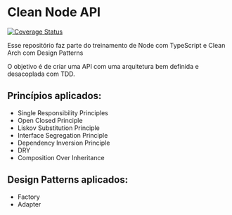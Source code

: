 # Clean Node API

[![Coverage Status](https://coveralls.io/repos/github/C4st3ll4n/clean-node-api/badge.svg?branch=master)](https://coveralls.io/github/C4st3ll4n/clean-node-api?branch=master)

Esse repositório faz parte do treinamento de Node com TypeScript e Clean Arch com Design Patterns

O objetivo é de criar uma API com uma arquitetura bem definida e desacoplada com TDD.

## Princípios aplicados:
- Single Responsibility Principles
- Open Closed Principle
- Liskov Substitution Principle
- Interface Segregation Principle
- Dependency Inversion Principle
- DRY
- Composition Over Inheritance

## Design Patterns aplicados:
- Factory
- Adapter